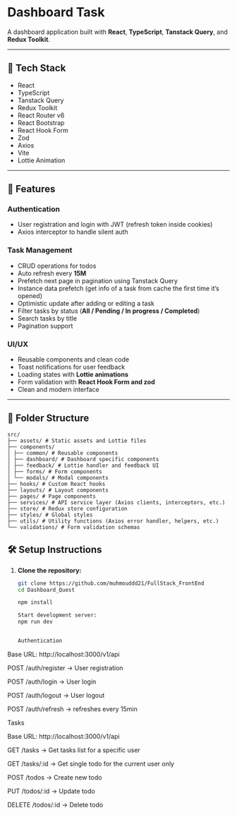 # Dashboard Task

A dashboard application built with **React**, **TypeScript**, **Tanstack Query**, and **Redux Toolkit**.

---

## 🔧 Tech Stack

- React  
- TypeScript  
- Tanstack Query  
- Redux Toolkit  
- React Router v6  
- React Bootstrap  
- React Hook Form  
- Zod  
- Axios  
- Vite  
- Lottie Animation  

---

## 🚀 Features

### Authentication
- User registration and login with JWT (refresh token inside cookies)   
- Axios interceptor to handle silent auth  

### Task Management
- CRUD operations for todos  
- Auto refresh every **15M**  
- Prefetch next page in pagination using Tanstack Query  
- Instance data prefetch (get info of a task from cache the first time it’s opened)  
- Optimistic update after adding or editing a task  
- Filter tasks by status (**All / Pending / In progress / Completed**)  
- Search tasks by title  
- Pagination support  

### UI/UX
- Reusable components and clean code  
- Toast notifications for user feedback  
- Loading states with **Lottie animations**  
- Form validation with **React Hook Form and zod**  
- Clean and modern interface  

---

## 📁 Folder Structure
```
src/
├── assets/ # Static assets and Lottie files
├── components/
│ ├── common/ # Reusable components
│ ├── dashboard/ # Dashboard specific components
│ ├── feedback/ # Lottie handler and feedback UI
│ ├── forms/ # Form components
│ └── modals/ # Modal components
├── hooks/ # Custom React hooks
├── layouts/ # Layout components
├── pages/ # Page components
├── services/ # API service layer (Axios clients, interceptors, etc.)
├── store/ # Redux store configuration
├── styles/ # Global styles
├── utils/ # Utility functions (Axios error handler, helpers, etc.)
└── validations/ # Form validation schemas

```
## 🛠 Setup Instructions

1. **Clone the repository:**
   ```bash
   git clone https://github.com/muhmouddd21/FullStack_FrontEnd
   cd Dashboard_Quest

   npm install

   Start development server:
   npm run dev


   Authentication

Base URL: http://localhost:3000/v1/api

POST /auth/register → User registration

POST /auth/login → User login

POST /auth/logout → User logout

POST /auth/refresh → refreshes every 15min

Tasks

Base URL: http://localhost:3000/v1/api

GET /tasks → Get tasks list for a specific user

GET /tasks/:id → Get single todo for the current user only

POST /todos → Create new todo

PUT /todos/:id → Update todo

DELETE /todos/:id → Delete todo
